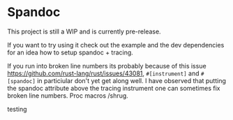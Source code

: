 # Spandoc

This project is still a WIP and is currently pre-release.

If you want to try using it check out the example and the dev dependencies for an idea how to setup spandoc + tracing.

If you run into broken line numbers its probably because of this issue
https://github.com/rust-lang/rust/issues/43081, `#[instrument]` and
`#[spandoc]` in particiular don't yet get along well. I have observed that
putting the spandoc attribute above the tracing instrument one can sometimes
fix broken line numbers. Proc macros /shrug.

testing
